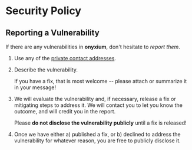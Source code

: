 # Security Policy

## Reporting a Vulnerability

If there are any vulnerabilities in **onyxium**, don't hesitate to _report them_.

1. Use any of the [private contact addresses](https://github.com/mahfuz0001/onyxium-ai#support).
2. Describe the vulnerability.

   If you have a fix, that is most welcome -- please attach or summarize it in your message!

3. We will evaluate the vulnerability and, if necessary, release a fix or mitigating steps to address it. We will contact you to let you know the outcome, and will credit you in the report.

   Please **do not disclose the vulnerability publicly** until a fix is released!

4. Once we have either a) published a fix, or b) declined to address the vulnerability for whatever reason, you are free to publicly disclose it.
